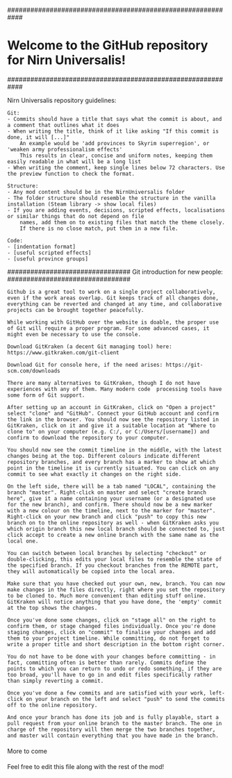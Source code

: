 ############################################################
#  Welcome to the GitHub repository for Nirn Universalis!  #
############################################################

Nirn Universalis repository guidelines:

	Git:
	- Commits should have a title that says what the commit is about, and a comment that outlines what it does
	- When writing the title, think of it like asking "If this commit is done, it will [...]"
		An example would be 'add provinces to Skyrim superregion', or 'weaken army professionalism effects'
		This results in clear, concise and uniform notes, keeping them easily readable in what will be a long list
	- When writing the comment, keep single lines below 72 characters. Use the preview function to check the format.

	Structure:
	- Any mod content should be in the NirnUniversalis folder
	- The folder structure should resemble the structure in the vanilla installation (Steam library -> show local files)
	- If you are adding events, decisions, scripted effects, localisations or similar things that do not depend on file
		names, add them on to existing files that match the theme closely. 
		If there is no close match, put them in a new file.

	Code:
	- [indentation format]
	- [useful scripted effects]
	- [useful province groups]
	

################################
Git introduction for new people:
################################

	Github is a great tool to work on a single project collaboratively, even if the work areas overlap. Git keeps track of all changes done, everything can be reverted and changed at any time, and collaborative projects can be brought together peacefully.
	
	While working with GitHub over the website is doable, the proper use of Git will require a proper program. For some advanced cases, it might even be necessary to use the console.
	
	Download GitKraken (a decent Git managing tool) here: https://www.gitkraken.com/git-client
	
	Download Git for console here, if the need arises: https://git-scm.com/downloads
	
	There are many alternatives to GitKraken, though I do not have experiences with any of them. Many modern code  processing tools have some form of Git support.
	
	After setting up an account in GitKraken, click on "Open a project" select "clone" and "GitHub". Connect your GitHub account and confirm the link in the browser. You should now see the repository listed in GitKraken, click on it and give it a suitable location at "Where to clone to" on your computer (e.g. C:/, or C:/Users/[username]) and confirm to download the repository to your computer.
	
	You should now see the commit timeline in the middle, with the latest changes being at the top. Different colours indicate different repository branches, and every branch has a marker to show at which point in the timeline it is currently situated. You can click on any commit to see what exactly it changes on the right side.
	
	On the left side, there will be a tab named "LOCAL", containing the branch "master". Right-click on master and select "create branch here", give it a name containing your username (or a designated use for the new branch), and confirm. There should now be a new marker with a new colour on the timeline, next to the marker for "master". Right-click on your new branch and click "push" to copy this new branch on to the online repository as well - when GitKraken asks you which origin branch this new local branch should be connected to, just click accept to create a new online branch with the same name as the local one.
	
	You can switch between local branches by selecting "checkout" or double-clicking, this edits your local files to resemble the state of the specified branch. If you checkout branches from the REMOTE part, they will automatically be copied into the local area. 
	
	Make sure that you have checked out your own, new, branch. You can now make changes in the files directly, right where you set the repository to be cloned to. Much more convenient than editing stuff online. GitKraken will notice anything that you have done, the 'empty' commit at the top shows the changes.
	
	Once you've done some changes, click on "stage all" on the right to confirm them, or stage changed files individually. Once you're done staging changes, click on "commit" to finalise your changes and add them to your project timeline. While committing, do not forget to write a proper title and short description in the bottom right corner.
	
	You do not have to be done with your changes before committing - in fact, committing often is better than rarely. Commits define the points to which you can return to undo or redo something, if they are too broad, you'll have to go in and edit files specifically rather than simply reverting a commit.
	
	Once you've done a few commits and are satisfied with your work, left-click on your branch on the left and select "push" to send the commits off to the online repository.
	
	And once your branch has done its job and is fully playable, start a pull request from your online branch to the master branch. The one in charge of the repository will then merge the two branches together, and master will contain everything that you have made in the branch.
	
####	
More to come
####
Feel free to edit this file along with the rest of the mod!
